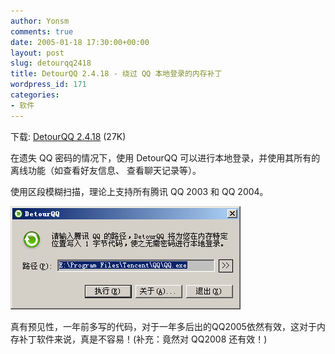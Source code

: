 ```yaml
---
author: Yonsm
comments: true
date: 2005-01-18 17:30:00+00:00
layout: post
slug: detourqq2418
title: DetourQQ 2.4.18 - 绕过 QQ 本地登录的内存补丁
wordpress_id: 171
categories:
- 软件
---
```


下载: [DetourQQ 2.4.18](/assets/1099686085.rar) (27K)

  


在遗失 QQ 密码的情况下，使用 DetourQQ 可以进行本地登录，并使用其所有的离线功能（如查看好友信息、 查看聊天记录等）。

  


使用区段模糊扫描，理论上支持所有腾讯 QQ 2003 和 QQ 2004。

  


![](/assets/1099839200.gif)

  


真有预见性，一年前多写的代码，对于一年多后出的QQ2005依然有效，这对于内存补丁软件来说，真是不容易！(补充：竟然对 QQ2008 还有效！)

  

